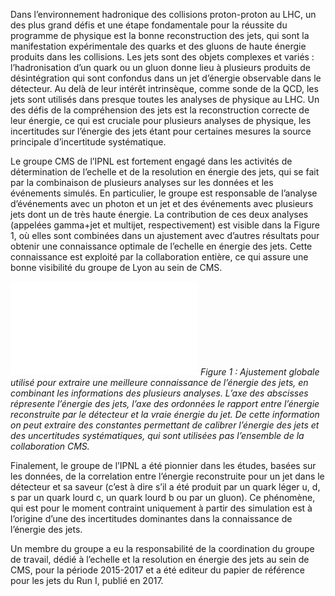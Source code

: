 Dans l’environnement hadronique des collisions proton-proton au LHC, un des plus grand défis et une étape fondamentale pour la réussite du programme de physique est la bonne reconstruction des jets, qui sont la manifestation expérimentale des quarks et des gluons de haute énergie produits dans les collisions. Les jets sont des objets complexes et variés : l’hadronisation d’un quark ou un gluon donne lieu à plusieurs produits de désintégration qui sont confondus dans un jet d’énergie observable dans le détecteur. Au delà de leur intérêt intrinsèque, comme sonde de la QCD, les jets sont utilisés dans presque toutes les analyses de physique au LHC. Un des défis de la compréhension des jets est la reconstruction correcte de leur énergie, ce qui est cruciale pour plusieurs analyses de physique, les incertitudes sur l’énergie des jets étant pour certaines mesures la source principale d’incertitude systématique. 


Le groupe CMS de l’IPNL est fortement engagé dans les activités de détermination de l’echelle et de la resolution en énergie des jets, qui se fait par la combinaison de plusieurs analyses sur les données et les événements simulés. En particulier, le groupe est responsable de l’analyse d’événements avec un photon et un jet et des événements avec plusieurs jets dont un de très haute énergie.
La contribution de ces deux analyses (appelées gamma+jet et multijet, respectivement) est visible dans la Figure 1, où elles sont combinées dans un ajustement avec d’autres résultats pour obtenir une connaissance optimale de l’echelle en énergie des jets. Cette connaissance est exploité par la collaboration entière, ce qui assure une bonne visibilité du groupe de Lyon au sein de CMS.  

![Figures/jets/Figure_024-b.pdf](Figures/jets/Figure_024-b.pdf)
*Figure 1 : Ajustement globale utilisé pour extraire une meilleure connaissance de l’énergie des jets, en combinant les informations des plusieurs analyses. L’axe des abscisses répresente l’énergie des jets, l’axe des ordonnées le rapport entre l’énergie reconstruite par le détecteur et la vraie énergie du jet. De cette information on peut extraire des constantes permettant de calibrer l’énergie des jets et des uncertitudes systématiques, qui sont utilisées pas l’ensemble de la collaboration CMS.*


Finalement, le groupe de l’IPNL a été pionnier dans les études, basées sur les données, de la correlation entre l’énergie reconstruite pour un jet dans le détecteur et sa saveur (c’est à dire s’il a été produit par un quark léger u, d, s par un quark lourd c, un quark lourd b ou par un gluon).  Ce phénomène, qui est pour le moment contraint uniquement à partir des simulation est à l’origine d’une des incertitudes dominantes dans la connaissance de l’énergie des jets.

 Un membre du groupe a eu la responsabilité de la coordination du groupe de travail, dédié à l’echelle et la resolution en énergie des jets au sein de CMS, pour la période 2015-2017 et a été editeur du papier de référence pour les jets du Run I, publié en 2017. 
